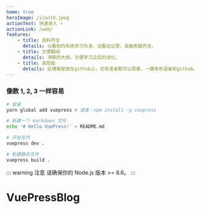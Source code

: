 ```yaml
---
home: true
heroImage: /icon19.jpeg
actionText: 快速进入 →
actionLink: /web/
features:
    - title: 资料齐全
      details: 以看到的系统学习为准，边看边记录，会越来越齐全。
    - title: 方便翻阅
      details: 清晰的大纲，方便学习之后的消化。
    - title: 高性能
      details: 此博客是放在github上，还有语雀都可以观看，一键发布语雀和github。
---
```


### 像数 1, 2, 3 一样容易

```bash
# 安装
yarn global add vuepress # 或者：npm install -g vuepress

# 新建一个 markdown 文件
echo '# Hello VuePress!' > README.md

# 开始写作
vuepress dev .

# 构建静态文件
vuepress build .
```

::: warning 注意
请确保你的 Node.js 版本 >= 8.6。
:::
# VuePressBlog
